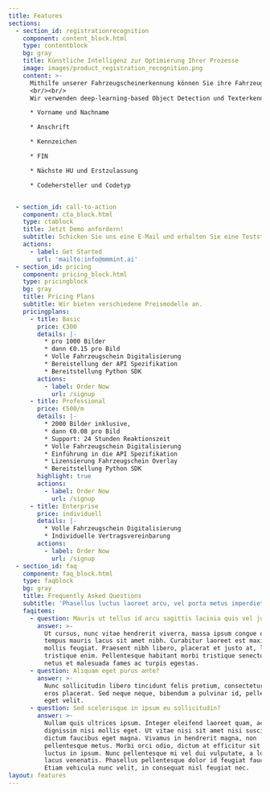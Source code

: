 ```yaml
---
title: Features
sections:
  - section_id: registrationrecognition
    component: content_block.html
    type: contentblock
    bg: gray
    title: Künstliche Intelligenz zur Optimierung Ihrer Prozesse
    image: images/product_registration_recognition.png
    content: >-
      Mithilfe unserer Fahrzeugscheinerkennung können Sie ihre Fahrzeugscheine automatisiert auslesen. 
      <br/><br/>
      Wir verwenden deep-learning-based Object Detection und Texterkennung um die Fahrzeugscheine zu verarbeiten. Um eine sehr hohe Genauigkeit zu erreichen, wurde unsere Künstliche Intelligenz mit mehreren Tausend Bildern angelernt. Folgende Postitionen kann unsere Künstliche Intelligenz automatisiert extrahieren:

      * Vorname und Nachname

      * Anschrift

      * Kennzeichen

      * FIN

      * Nächste HU und Erstzulassung

      * Codehersteller und Codetyp


  - section_id: call-to-action
    component: cta_block.html
    type: ctablock
    title: Jetzt Demo anfordern!
    subtitle: Schicken Sie uns eine E-Mail und erhalten Sie eine Teststellung zu unserer Fahrzeugschein Erkennung.
    actions:
      - label: Get Started
        url: 'mailto:info@mmmint.ai'
  - section_id: pricing
    component: pricing_block.html
    type: pricingblock
    bg: gray
    title: Pricing Plans
    subtitle: Wir bieten verschiedene Preismodelle an. 
    pricingplans:
      - title: Basic
        price: €300
        details: |-
          * pro 1000 Bilder
          * dann €0.15 pro Bild
          * Volle Fahrzeugschein Digitalisierung
          * Bereistellung der API Spezifikation
          * Bereitstellung Python SDK
        actions:
          - label: Order Now
            url: /signup
      - title: Professional
        price: €500/m
        details: |-
          * 2000 Bilder inklusive,
          * dann €0.08 pro Bild
          * Support: 24 Stunden Reaktionszeit
          * Volle Fahrzeugschein Digitalisierung
          * Einführung in die API Spezifikation
          * Lizensierung Fahrzeugschein Overlay
          * Bereitstellung Python SDK
        highlight: true
        actions:
          - label: Order Now
            url: /signup
      - title: Enterprise
        price: individuell
        details: |-
          * Volle Fahrzeugschein Digitalisierung
          * Individuelle Vertragsvereinbarung
        actions:
          - label: Order Now
            url: /signup
  - section_id: faq
    component: faq_block.html
    type: faqblock
    bg: gray
    title: Frequently Asked Questions
    subtitle: 'Phasellus luctus laoreet arcu, vel porta metus imperdiet sit amet.'
    faqitems:
      - question: Mauris ut tellus id arcu sagittis lacinia quis vel justo?
        answer: >-
          Ut cursus, nunc vitae hendrerit viverra, massa ipsum congue quam, sed
          tempus mauris lacus sit amet nibh. Curabitur laoreet est maximus
          mollis feugiat. Praesent nibh libero, placerat et justo at, luctus
          tristique enim. Pellentesque habitant morbi tristique senectus et
          netus et malesuada fames ac turpis egestas.
      - question: Aliquam eget purus ante?
        answer: >-
          Nunc sollicitudin libero tincidunt felis pretium, consectetur aliquam
          eros placerat. Sed neque neque, bibendum a pulvinar id, pellentesque
          eget velit. 
      - question: Sed scelerisque in ipsum eu sollicitudin?
        answer: >-
          Nullam quis ultrices ipsum. Integer eleifend laoreet quam, ac
          dignissim nisi mollis eget. Ut vitae nisi sit amet nisi suscipit
          dictum faucibus eget magna. Vivamus in hendrerit magna, non
          pellentesque metus. Morbi orci odio, dictum at efficitur sit amet,
          luctus in ipsum. Nunc pellentesque mi vel dui vulputate, a lobortis
          lacus venenatis. Phasellus pellentesque dolor id feugiat faucibus.
          Etiam vehicula nunc velit, in consequat nisl feugiat nec.
layout: features
---
```

